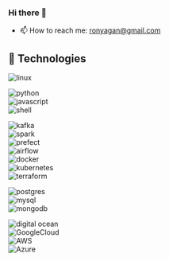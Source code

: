 ### Hi there 👋

<!--
**ron93/ron93** is a ✨ _special_ ✨ repository because its `README.md` (this file) appears on your GitHub profile.

Here are some ideas to get you started:
- 🔭 I’m currently working on ...
- 🌱 I’m currently learning ...
- 👯 I’m looking to collaborate on ...
- 🤔 I’m looking for help with ...
- 💬 Ask me about ...
- 😄 Pronouns: ...
- ⚡ Fun fact: ...

-->
- 📫 How to reach me: ronyagan@gmail.com

## 🔧 Technologies

![linux](https://img.shields.io/badge/OS-Linux-informational?style=flat&logo=linux&logoColor=white&color=2bbc8a) <br>

![python](https://img.shields.io/badge/Code-Python-informational?style=flat&logo=python&logoColor=white&color=2bbc8a)<br>
![javascript](https://img.shields.io/badge/Code-JavaScript-informational?style=flat&logo=javascript&logoColor=white&color=2bbc8a)<br>
![shell](https://img.shields.io/badge/Shell-Bash-informational?style=flat&logo=gnu-bash&logoColor=white&color=2bbc8a)<br>

![kafka](https://img.shields.io/badge/Tool-ApacheKafka-informational?style=flat&logo=ApacheKafka&logoColor=white&color=2bbc8a)<br>
![spark](https://img.shields.io/badge/Tool-ApacheSpark-informational?style=flat&logo=ApacheSpark&logoColor=white&color=2bbc8a)<br>
![prefect](https://img.shields.io/badge/Tool-Prefect-informational?style=flat&logo=Prefect&logoColor=white&color=2bbc8a)<br>
![airflow](https://img.shields.io/badge/Tool-ApacheAirflow-informational?style=flat&logo=ApacheAirflow&logoColor=white&color=2bbc8a)<br>
![docker](https://img.shields.io/badge/Tool-Docker-informational?style=flat&logo=docker&logoColor=white&color=2bbc8a)<br>
![kubernetes](https://img.shields.io/badge/Tool-Kubernetes-informational?style=flat&logo=kubernetes&logoColor=white&color=2bbc8a)<br>
![terraform](https://img.shields.io/badge/Tool-Terraform-informational?style=flat&logo=terraform&logoColor=white&color=2bbc8a)<br>

![postgres](https://img.shields.io/badge/Database-PostgreSQL-informational?style=flat&logo=postgresql&logoColor=white&color=2bbc8a)<br>
![mysql](https://img.shields.io/badge/Database-MySql-informational?style=flat&logo=mysql&logoColor=white&color=2bbc8a)<br>
![mongodb](https://img.shields.io/badge/Database-MongoDB-informational?style=flat&logo=mongodb&logoColor=white&color=2bbc8a)<br>


![digital ocean](https://img.shields.io/badge/Cloud-Digital_Ocean-informational?style=flat&logo=digitalocean&logoColor=white&color=2bbc8a)<br>
![GoogleCloud](https://img.shields.io/badge/Cloud-GoogleCloudPlatform-informational?style=flat&logo=Google&logoColor=white&color=2bbc8a)<br>
![AWS](https://img.shields.io/badge/Cloud-AWS-informational?style=flat&logo=aws&logoColor=white&color=2bbc8a)<br>
![Azure](https://img.shields.io/badge/Cloud-Azure-informational?style=flat&logo=azure&logoColor=white&color=2bbc8a)<br>





